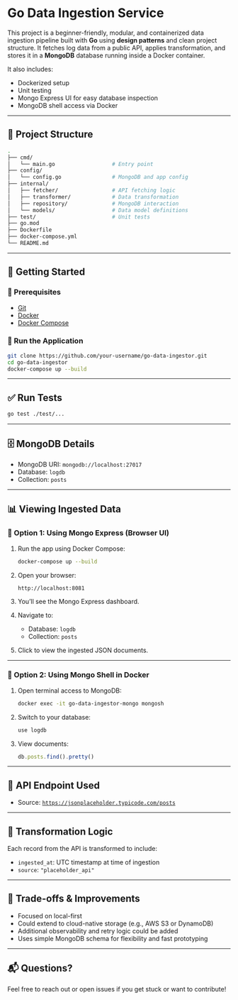 # Go Data Ingestion Service

This project is a beginner-friendly, modular, and containerized data ingestion pipeline built with **Go** using **design patterns** and clean project structure. It fetches log data from a public API, applies transformation, and stores it in a **MongoDB** database running inside a Docker container.

It also includes:
- Dockerized setup
- Unit testing
- Mongo Express UI for easy database inspection
- MongoDB shell access via Docker

---

## 🧱 Project Structure

```bash
.
├── cmd/
│   └── main.go                  # Entry point
├── config/
│   └── config.go                # MongoDB and app config
├── internal/
│   ├── fetcher/                 # API fetching logic	
│   ├── transformer/             # Data transformation
│   ├── repository/              # MongoDB interaction
│   └── models/                  # Data model definitions
├── test/                        # Unit tests
├── go.mod
├── Dockerfile
├── docker-compose.yml
└── README.md
````

---

## 🚀 Getting Started

### 🔧 Prerequisites

* [Git](https://git-scm.com/)
* [Docker](https://www.docker.com/)
* [Docker Compose](https://docs.docker.com/compose/)

### 🧪 Run the Application

```bash
git clone https://github.com/your-username/go-data-ingestor.git
cd go-data-ingestor
docker-compose up --build
```

---

## ✅ Run Tests

```bash
go test ./test/...
```

---

## 🗄️ MongoDB Details

* MongoDB URI: `mongodb://localhost:27017`
* Database: `logdb`
* Collection: `posts`

---

## 📊 Viewing Ingested Data

### 🔹 Option 1: Using Mongo Express (Browser UI)

1. Run the app using Docker Compose:

   ```bash
   docker-compose up --build
   ```

2. Open your browser:

   ```
   http://localhost:8081
   ```

3. You’ll see the Mongo Express dashboard.

4. Navigate to:

   * Database: `logdb`
   * Collection: `posts`

5. Click to view the ingested JSON documents.

---

### 🔹 Option 2: Using Mongo Shell in Docker

1. Open terminal access to MongoDB:

   ```bash
   docker exec -it go-data-ingestor-mongo mongosh
   ```

2. Switch to your database:

   ```js
   use logdb
   ```

3. View documents:

   ```js
   db.posts.find().pretty()
   ```

---

## 🔁 API Endpoint Used

* Source: [`https://jsonplaceholder.typicode.com/posts`](https://jsonplaceholder.typicode.com/posts)

---

## 🔄 Transformation Logic

Each record from the API is transformed to include:

* `ingested_at`: UTC timestamp at time of ingestion
* `source`: `"placeholder_api"`

---

## 🧪 Trade-offs & Improvements

* Focused on local-first
* Could extend to cloud-native storage (e.g., AWS S3 or DynamoDB)
* Additional observability and retry logic could be added
* Uses simple MongoDB schema for flexibility and fast prototyping

---

## 📬 Questions?

Feel free to reach out or open issues if you get stuck or want to contribute!

